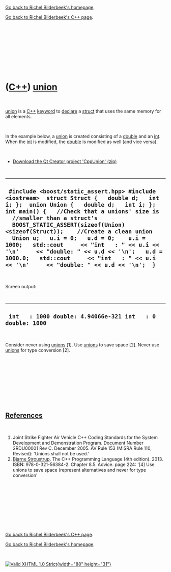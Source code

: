 [Go back to Richel Bilderbeek's homepage](index.htm).

[Go back to Richel Bilderbeek's C++ page](Cpp.htm).

 

 

 

 

 

([C++](Cpp.htm)) [union](CppUnion.htm)
======================================

 

[union](CppUnion.htm) is a [C++](Cpp.htm) [keyword](CppKeyword.htm) to
[declare](CppDeclaration.htm) a [struct](CppStruct.htm) that uses the
same memory for all elements.

 

In the example below, a [union](CppUnion.htm) is created consisting of a
[double](CppDouble.htm) and an [int](CppInt.htm). When the
[int](CppInt.htm) is modified, the [double](CppDouble.htm) is modified
as well (and vice versa).

 

-   [Download the Qt Creator project 'CppUnion' (zip)](CppUnion.zip)

 

  --------------------------------------------------------------------------------------------------------------------------------------------------------------------------------------------------------------------------------------------------------------------------------------------------------------------------------------------------------------------------------------------------------------------------------------------------------------------------------------------------------------------------------------
  ` #include <boost/static_assert.hpp> #include <iostream>  struct Struct {   double d;   int i; };  union Union {   double d;   int i; };  int main() {   //Check that a unions' size is   //smaller than a struct's   BOOST_STATIC_ASSERT(sizeof(Union)<sizeof(Struct));    //Create a clean union   Union u;   u.i = 0;   u.d = 0;    u.i = 1000;   std::cout     << "int   : " << u.i << '\n'     << "double: " << u.d << '\n';   u.d = 1000.0;   std::cout     << "int   : " << u.i << '\n'     << "double: " << u.d << '\n';  }`
  --------------------------------------------------------------------------------------------------------------------------------------------------------------------------------------------------------------------------------------------------------------------------------------------------------------------------------------------------------------------------------------------------------------------------------------------------------------------------------------------------------------------------------------

 

Screen output:

 

  -------------------------------------------------------------
  ` int   : 1000 double: 4.94066e-321 int   : 0 double: 1000`
  -------------------------------------------------------------

 

Consider never using [unions](CppUnion.htm) \[1\]. Use
[unions](CppUnion.htm) to save space \[2\]. Never use
[unions](CppUnion.htm) for type conversion \[2\].

 

 

 

 

 

[References](CppReferences.htm)
-------------------------------

 

1.  Joint Strike Fighter Air Vehicle C++ Coding Standards for the System
    Development and Demonstration Program. Document Number 2RDU00001
    Rev C. December 2005. AV Rule 153 (MISRA Rule 110, Revised): 'Unions
    shall not be used.'
2.  [Bjarne Stroustrup](CppBjarneStroustrup.htm). The C++ Programming
    Language (4th edition). 2013. ISBN: 978-0-321-56384-2. Chapter 8.5.
    Advice. page 224: '\[4\] Use unions to save space (represent
    alternatives and never for type conversion'

 

 

 

 

 

[Go back to Richel Bilderbeek's C++ page](Cpp.htm).

[Go back to Richel Bilderbeek's homepage](index.htm).

 

[![Valid XHTML 1.0 Strict](valid-xhtml10.png){width="88"
height="31"}](http://validator.w3.org/check?uri=referer)
